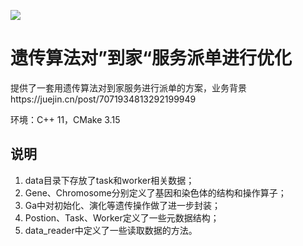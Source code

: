<p align="left">
  <img src='https://img.shields.io/badge/c++-11-blue'>
</p>

# 遗传算法对”到家“服务派单进行优化
提供了一套用遗传算法对到家服务进行派单的方案，业务背景https://juejin.cn/post/7071934813292199949

环境：C++ 11，CMake 3.15

## 说明
1. data目录下存放了task和worker相关数据；
2. Gene、Chromosome分别定义了基因和染色体的结构和操作算子；
3. Ga中对初始化、演化等遗传操作做了进一步封装；
4. Postion、Task、Worker定义了一些元数据结构；
5. data_reader中定义了一些读取数据的方法。
